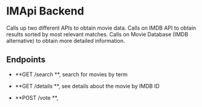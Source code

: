 # IMApi Backend

Calls up two different APIs to obtain movie data. Calls on IMDB API to obtain results sorted by most relevant matches. Calls on Movie Database (IMDB alternative) to obtain more detailed information.

## Endpoints

- **GET /search **,
search for movies by term

- **GET /details  **,
see details about the movie by IMDB ID

- **POST /vote **,
